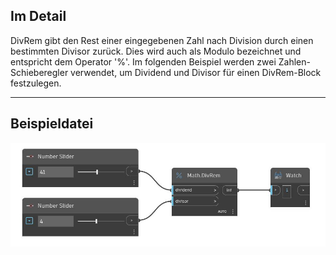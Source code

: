 ## Im Detail
DivRem gibt den Rest einer eingegebenen Zahl nach Division durch einen bestimmten Divisor zurück. Dies wird auch als Modulo bezeichnet und entspricht dem Operator '%'. Im folgenden Beispiel werden zwei Zahlen-Schieberegler verwendet, um Dividend und Divisor für einen DivRem-Block festzulegen.
___
## Beispieldatei

![DivRem](./DSCore.Math.DivRem_img.jpg)

